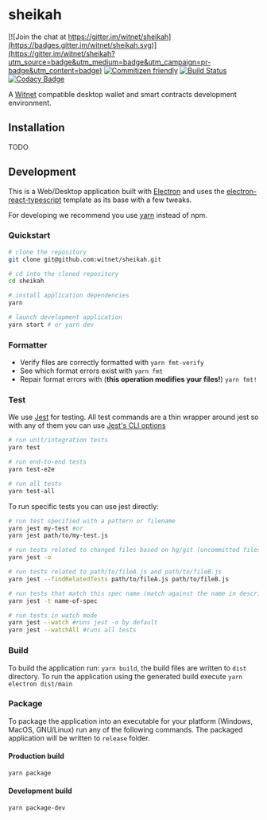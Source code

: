# sheikah

[![Join the chat at https://gitter.im/witnet/sheikah](https://badges.gitter.im/witnet/sheikah.svg)](https://gitter.im/witnet/sheikah?utm_source=badge&utm_medium=badge&utm_campaign=pr-badge&utm_content=badge)
[![Commitizen friendly](https://img.shields.io/badge/commitizen-friendly-brightgreen.svg)](http://commitizen.github.io/cz-cli/)
[![Build Status](https://travis-ci.org/witnet/sheikah.svg?branch=master)](https://travis-ci.org/witnet/sheikah)
[![Codacy Badge](https://camo.githubusercontent.com/c38f3e3c5750cbf4aeb4ca06be6a3df02277995d/68747470733a2f2f6170692e636f646163792e636f6d2f70726f6a6563742f62616467652f47726164652f3433333239343435393066383436346639623337323966366137393563653065)](https://www.codacy.com/app/adansdpc/sheikah?utm_source=github.com&utm_medium=referral&utm_content=witnet/sheikah&utm_campaign=Badge_Grade)

A [Witnet](https://witnet.io/) compatible desktop wallet and smart contracts development environment.

## Installation

TODO

## Development

This is a Web/Desktop application built with [Electron](https://electronjs.org/) and uses the [electron-react-typescript](https://github.com/iRath96/electron-react-typescript-boilerplate) template as its base with a few tweaks.

For developing we recommend you use [yarn](https://yarnpkg.com/en/) instead of npm.

### Quickstart

``` bash
# clone the repository
git clone git@github.com:witnet/sheikah.git

# cd into the cloned repository
cd sheikah

# install application dependencies
yarn

# launch development application
yarn start # or yarn dev
```

### Formatter

* Verify files are correctly formatted with `yarn fmt-verify`
* See which format errors exist with `yarn fmt`
* Repair format errors with (**this operation modifies your files!**) `yarn fmt!`

### Test

We use [Jest](https://facebook.github.io/jest/) for testing. All test commands are a thin wrapper around jest so with any of them you can use [Jest's CLI options](https://facebook.github.io/jest/docs/en/cli.html)

``` bash
# run unit/integration tests
yarn test

# run end-to-end tests
yarn test-e2e

# run all tests
yarn test-all
```

To run specific tests you can use jest directly:

``` bash
# run test specified with a pattern or filename
yarn jest my-test #or
yarn jest path/to/my-test.js

# run tests related to changed files based on hg/git (uncommitted files)
yarn jest -o

# run tests related to path/to/fileA.js and path/to/fileB.js
yarn jest --findRelatedTests path/to/fileA.js path/to/fileB.js

# run tests that match this spec name (match against the name in describe or test, basically).
yarn jest -t name-of-spec

# run tests in watch mode
yarn jest --watch #runs jest -o by default
yarn jest --watchAll #runs all tests
```

### Build

To build the application run: `yarn build`, the build files are written to `dist` directory. To run the application using the generated build execute `yarn electron dist/main`

### Package

To package the application into an executable for your platform (Windows, MacOS, GNU/Linux) run any of the following commands. The packaged application will be written to `release` folder.

#### Production build

``` bash
yarn package
```

#### Development build

``` bash
yarn package-dev
```
